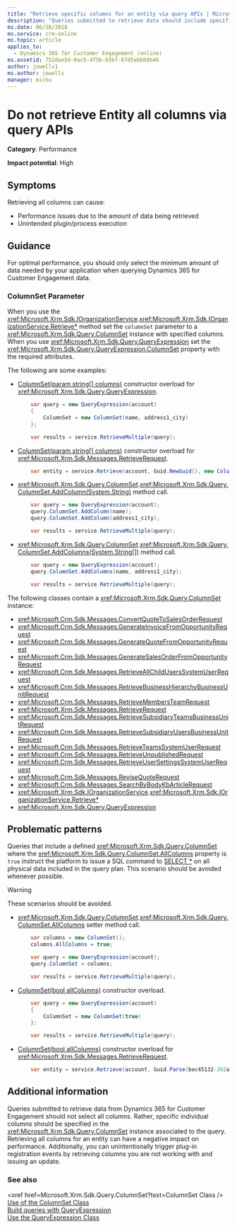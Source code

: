 ```yaml
---
title: "Retrieve specific columns for an entity via query APIs | MicrosoftDocs"
description: "Queries submitted to retrieve data should include specific columns in the ColumnSet instance associated to the query rather than All Columns."
ms.date: 06/28/2018
ms.service: crm-online
ms.topic: article
applies_to: 
  - Dynamics 365 for Customer Engagement (online)
ms.assetid: 752dae5d-0ac5-4f5b-b3bf-67d5abb0db46
author: jowells1
ms.author: jowells
manager: michu
--- 
```

# Do not retrieve Entity all columns via query APIs

**Category**: Performance

**Impact potential**: High

<a name='symptoms'></a>

## Symptoms

Retrieving all columns can cause:

- Performance issues due to the amount of data being retrieved
- Unintended plugin/process execution

<a name='guidance'></a>

## Guidance

For optimal performance, you should only select the minimum amount of data needed by your application when querying Dynamics 365 for Customer Engagement data. 

### ColumnSet Parameter

When you use the <xref:Microsoft.Xrm.Sdk.IOrganizationService>.<xref:Microsoft.Xrm.Sdk.IOrganizationService.Retrieve*> method set the `columnSet` parameter to a <xref:Microsoft.Xrm.Sdk.Query.ColumnSet> instance with specified columns.  When you use <xref:Microsoft.Xrm.Sdk.Query.QueryExpression> set the <xref:Microsoft.Xrm.Sdk.Query.QueryExpression.ColumnSet> property with the required attributes.

The following are some examples:

- [ColumnSet(param string[] columns)](/dotnet/api/microsoft.xrm.sdk.query.columnset.-ctor#Microsoft_Xrm_Sdk_Query_ColumnSet__ctor_System_String___) constructor overload for <xref:Microsoft.Xrm.Sdk.Query.QueryExpression>.

    ```csharp
        var query = new QueryExpression(account)
        {
            ColumnSet = new ColumnSet(name, address1_city)
        };

        var results = service.RetrieveMultiple(query);
    ```

- [ColumnSet(param string[] columns)](/dotnet/api/microsoft.xrm.sdk.query.columnset.-ctor#Microsoft_Xrm_Sdk_Query_ColumnSet__ctor_System_String___) constructor overload for <xref:Microsoft.Xrm.Sdk.Messages.RetrieveRequest>.

    ```csharp
        var entity = service.Retrieve(account, Guid.NewGuid(), new ColumnSet(name, address1_city));
    ```

- <xref:Microsoft.Xrm.Sdk.Query.ColumnSet>.<xref:Microsoft.Xrm.Sdk.Query.ColumnSet.AddColumn(System.String)> method call.

    ```csharp
        var query = new QueryExpression(account);
        query.ColumnSet.AddColumn(name);
        query.ColumnSet.AddColumn(address1_city);

        var results = service.RetrieveMultiple(query);
    ```

- <xref:Microsoft.Xrm.Sdk.Query.ColumnSet>.<xref:Microsoft.Xrm.Sdk.Query.ColumnSet.AddColumns(System.String[])> method call.

    ```csharp
        var query = new QueryExpression(account);
        query.ColumnSet.AddColumns(name, address1_city);

        var results = service.RetrieveMultiple(query);
    ```

The following classes contain a <xref:Microsoft.Xrm.Sdk.Query.ColumnSet>  instance:

- <xref:Microsoft.Crm.Sdk.Messages.ConvertQuoteToSalesOrderRequest>
- <xref:Microsoft.Crm.Sdk.Messages.GenerateInvoiceFromOpportunityRequest>
- <xref:Microsoft.Crm.Sdk.Messages.GenerateQuoteFromOpportunityRequest>
- <xref:Microsoft.Crm.Sdk.Messages.GenerateSalesOrderFromOpportunityRequest>
- <xref:Microsoft.Crm.Sdk.Messages.RetrieveAllChildUsersSystemUserRequest>
- <xref:Microsoft.Crm.Sdk.Messages.RetrieveBusinessHierarchyBusinessUnitRequest>
- <xref:Microsoft.Crm.Sdk.Messages.RetrieveMembersTeamRequest>
- <xref:Microsoft.Xrm.Sdk.Messages.RetrieveRequest>
- <xref:Microsoft.Crm.Sdk.Messages.RetrieveSubsidiaryTeamsBusinessUnitRequest>
- <xref:Microsoft.Crm.Sdk.Messages.RetrieveSubsidiaryUsersBusinessUnitRequest>
- <xref:Microsoft.Crm.Sdk.Messages.RetrieveTeamsSystemUserRequest>
- <xref:Microsoft.Crm.Sdk.Messages.RetrieveUnpublishedRequest>
- <xref:Microsoft.Crm.Sdk.Messages.RetrieveUserSettingsSystemUserRequest>
- <xref:Microsoft.Crm.Sdk.Messages.ReviseQuoteRequest>
- <xref:Microsoft.Crm.Sdk.Messages.SearchByBodyKbArticleRequest>
- <xref:Microsoft.Xrm.Sdk.IOrganizationService>.<xref:Microsoft.Xrm.Sdk.IOrganizationService.Retrieve*>
- <xref:Microsoft.Xrm.Sdk.Query.QueryExpression>

<a name='problem'></a>

## Problematic patterns

Queries that include a defined <xref:Microsoft.Xrm.Sdk.Query.ColumnSet> where the <xref:Microsoft.Xrm.Sdk.Query.ColumnSet.AllColumns> property is `true` instruct the platform to issue a SQL command to [SELECT *](https://technet.microsoft.com/library/ms189287.aspx) on all physical data included in the query plan.  This scenario should be avoided whenever possible.

> [!WARNING]
> These scenarios should be avoided.

- <xref:Microsoft.Xrm.Sdk.Query.ColumnSet>.<xref:Microsoft.Xrm.Sdk.Query.ColumnSet.AllColumns> setter method call.

    ```csharp
        var columns = new ColumnSet();
        columns.AllColumns = true;

        var query = new QueryExpression(account);
        query.ColumnSet = columns;

        var results = service.RetrieveMultiple(query);
    ```

- [ColumnSet(bool allColumns)](/dotnet/api/microsoft.xrm.sdk.query.columnset.-ctor#Microsoft_Xrm_Sdk_Query_ColumnSet__ctor_System_Boolean_) constructor overload.

    ```csharp
        var query = new QueryExpression(account)
        {
            ColumnSet = new ColumnSet(true)
        };

        var results = service.RetrieveMultiple(query);
    ```

- [ColumnSet(bool allColumns)](/dotnet/api/microsoft.xrm.sdk.query.columnset.-ctor#Microsoft_Xrm_Sdk_Query_ColumnSet__ctor_System_Boolean_) constructor overload for <xref:Microsoft.Xrm.Sdk.Messages.RetrieveRequest>.

    ```csharp
        var entity = service.Retrieve(account, Guid.Parse(bec45132-392a-4617-b935-a64ef04738e4), new ColumnSet(true));
    ```

<a name='additional'></a>

## Additional information

Queries submitted to retrieve data from Dynamics 365 for Customer Engagement should not select all columns.  Rather, specific individual columns should be specified in the <xref:Microsoft.Xrm.Sdk.Query.ColumnSet> instance associated to the query. Retrieving all columns for an entity can have a negative impact on performance. Additionally, you can unintentionally trigger plug-in registration events by retrieving columns you are not working with and issuing an update.

<a name='seealso'></a>

### See also

<xref href=Microsoft.Xrm.Sdk.Query.ColumnSet?text=ColumnSet Class /><br />
[Use of the ColumnSet Class](../../developer/org-service/use-the-columnset-class.md)<br />
[Build queries with QueryExpression](../../developer/org-service/build-queries-with-queryexpression.md)<br />
[Use the QueryExpression Class](../../developer/org-service/use-queryexpression-class.md)<br />
